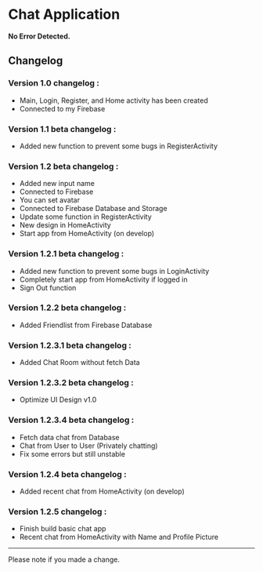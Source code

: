 # Chat Application
**No Error Detected.**

Changelog
-------
### Version 1.0 changelog :
- Main, Login, Register, and Home activity has been created
- Connected to my Firebase

### Version 1.1 beta changelog :
- Added new function to prevent some bugs in RegisterActivity

### Version 1.2 beta changelog :
- Added new input name
- Connected to Firebase
- You can set avatar
- Connected to Firebase Database and Storage
- Update some function in RegisterActivity
- New design in HomeActivity
- Start app from HomeActivity (on develop)

### Version 1.2.1 beta changelog :
- Added new function to prevent some bugs in LoginActivity
- Completely start app from HomeActivity if logged in
- Sign Out function

### Version 1.2.2 beta changelog :
- Added Friendlist from Firebase Database

### Version 1.2.3.1 beta changelog :
- Added Chat Room without fetch Data

### Version 1.2.3.2 beta changelog :
- Optimize UI Design v1.0

### Version 1.2.3.4 beta changelog :
- Fetch data chat from Database
- Chat from User to User (Privately chatting)
- Fix some errors but still unstable

### Version 1.2.4 beta changelog :
- Added recent chat from HomeActivity (on develop)

### Version 1.2.5 changelog :
- Finish build basic chat app
- Recent chat from HomeActivity with Name and Profile Picture
-------
Please note if you made a change.